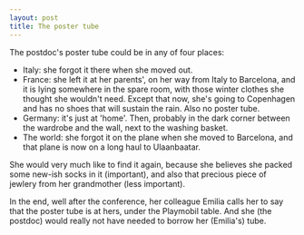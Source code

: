 ```yaml
---
layout: post
title: The poster tube
---
```


The postdoc's poster tube could be in any of four places:

* Italy: she forgot it there when she moved out.
* France: she left it at her parents', on her way from Italy to Barcelona, and it is lying somewhere in the spare room, with those winter clothes she thought she wouldn't need. Except that now, she's going to Copenhagen and has no shoes that will sustain the rain. Also no poster tube.
* Germany: it's just at 'home'. Then, probably in the dark corner between the wardrobe and the wall, next to the washing basket.
* The world: she forgot it on the plane when she moved to Barcelona, and that plane is now on a long haul to Ulaanbaatar.

She would very much like to find it again, because she believes she packed some new-ish socks in it (important), and also that precious piece of jewlery from her grandmother (less important).

In the end, well after the conference, her colleague Emilia calls her to say that the poster tube is at hers, under the Playmobil table. And she (the postdoc) would really not have needed to borrow her (Emilia's) tube.

